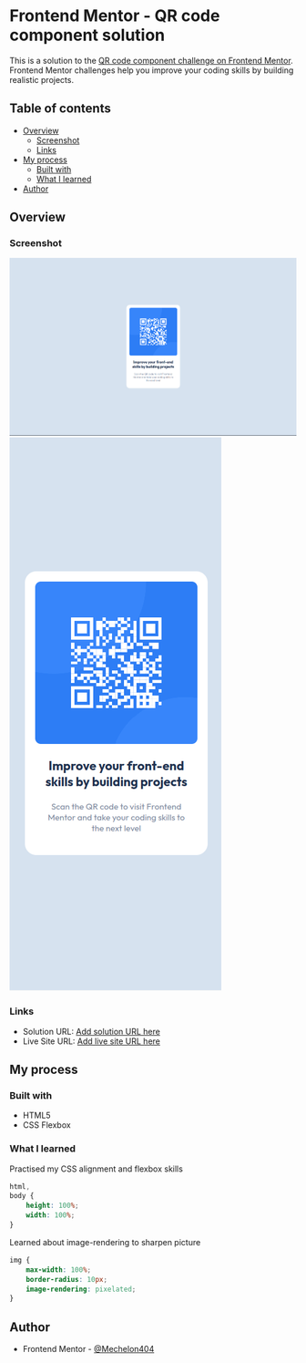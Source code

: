 # Frontend Mentor - QR code component solution

This is a solution to the [QR code component challenge on Frontend Mentor](https://www.frontendmentor.io/challenges/qr-code-component-iux_sIO_H). Frontend Mentor challenges help you improve your coding skills by building realistic projects. 

## Table of contents

- [Overview](#overview)
  - [Screenshot](#screenshot)
  - [Links](#links)
- [My process](#my-process)
  - [Built with](#built-with)
  - [What I learned](#what-i-learned)
- [Author](#author)

## Overview

### Screenshot

![](./images/screenshotQRdesktop.png)
![](./images/screenshotQRmobile.png)

### Links

- Solution URL: [Add solution URL here](https://github.com/Mechelon404/FrontendMentor-QRcode)
- Live Site URL: [Add live site URL here](https://mechelon404.github.io/FrontendMentor-QRcode/)

## My process

### Built with

- HTML5
- CSS Flexbox

### What I learned

Practised my CSS alignment and flexbox skills

```css
html,
body {
    height: 100%;
    width: 100%;
}
```
Learned about image-rendering to sharpen picture

```css
img {
    max-width: 100%;
    border-radius: 10px;
    image-rendering: pixelated;
}
```

## Author

- Frontend Mentor - [@Mechelon404](https://www.frontendmentor.io/profile/Mechelon404)